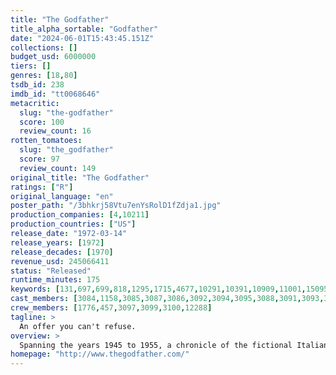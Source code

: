 ```yaml
---
title: "The Godfather"
title_alpha_sortable: "Godfather"
date: "2024-06-01T15:43:45.151Z"
collections: []
budget_usd: 6000000
tiers: []
genres: [18,80]
tsdb_id: 238
imdb_id: "tt0068646"
metacritic:
  slug: "the-godfather"
  score: 100
  review_count: 16
rotten_tomatoes:
  slug: "the_godfather"
  score: 97
  review_count: 149
original_title: "The Godfather"
ratings: ["R"]
original_language: "en"
poster_path: "/3bhkrj58Vtu7enYsRolD1fZdja1.jpg"
production_companies: [4,10211]
production_countries: ["US"]
release_date: "1972-03-14"
release_years: [1972]
release_decades: [1970]
revenue_usd: 245066411
status: "Released"
runtime_minutes: 175
keywords: [131,697,699,818,1295,1715,4677,10291,10391,10909,11001,15095,33421,155538,156043,163656,165725,180173,181858,207883,208611,257630,295351]
cast_members: [3084,1158,3085,3087,3086,3092,3094,3095,3088,3091,3093,3096,3090,3142,3143,20752,3145,1769,3174,27647]
crew_members: [1776,457,3097,3099,3100,12288]
tagline: >
  An offer you can't refuse.
overview: >
  Spanning the years 1945 to 1955, a chronicle of the fictional Italian-American Corleone crime family. When organized crime family patriarch, Vito Corleone barely survives an attempt on his life, his youngest son, Michael steps in to take care of the would-be killers, launching a campaign of bloody revenge.
homepage: "http://www.thegodfather.com/"
---
```

